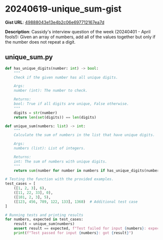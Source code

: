 # 20240619-unique_sum-gist

**Gist URL**: [49888043e13e4b2c06e697712167ea7d](https://gist.github.com/rjvitorino/49888043e13e4b2c06e697712167ea7d)

**Description**: Cassidy's interview question of the week (20240401 - April fools!): Given an array of numbers, add all of the values together but only if the number does not repeat a digit.

## unique_sum.py

```Python
def has_unique_digits(number: int) -> bool:
    """
    Check if the given number has all unique digits.

    Args:
    number (int): The number to check.

    Returns:
    bool: True if all digits are unique, False otherwise.
    """
    digits = str(number)
    return len(set(digits)) == len(digits)

def unique_sum(numbers: list) -> int:
    """
    Calculate the sum of numbers in the list that have unique digits.

    Args:
    numbers (list): List of integers.

    Returns:
    int: The sum of numbers with unique digits.
    """
    return sum(number for number in numbers if has_unique_digits(number))

# Testing the function with the provided examples.
test_cases = [
    ([1, 2, 3], 6),
    ([11, 22, 33], 0),
    ([101, 2, 3], 5),
    ([123, 456, 789, 122, 133], 1368)  # Additional test case
]

# Running tests and printing results
for numbers, expected in test_cases:
    result = unique_sum(numbers)
    assert result == expected, f"Test failed for input {numbers}: expected {expected}, got {result}"
    print(f"Test passed for input {numbers}: got {result}")

```